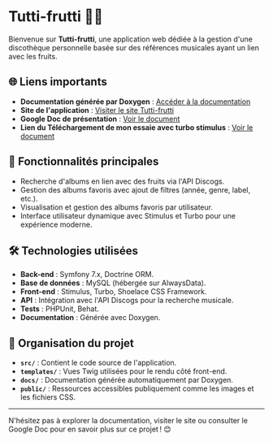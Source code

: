 # Tutti-frutti 🎵🍓

Bienvenue sur **Tutti-frutti**, une application web dédiée à la gestion d'une discothèque personnelle basée sur des références musicales ayant un lien avec les fruits. 

## 🌐 Liens importants

- **Documentation générée par Doxygen** : [Accéder à la documentation](https://maxctn.github.io/Tutti-frutti/html/index.html)
- **Site de l'application** : [Visiter le site Tutti-frutti](https://tutti-frutti.alwaysdata.net/)
- **Google Doc de présentation** : [Voir le document](https://docs.google.com/document/d/17o6K_-SxA7zYoV1XBzsaOudstsvKMiuFAszArBmOIz4/edit?usp=sharing)
- **Lien du Téléchargement de mon essaie avec turbo stimulus** : [Voir le document](https://fromsmash.com/ttfr2-turbo)
  
## 🚀 Fonctionnalités principales

- Recherche d'albums en lien avec des fruits via l'API Discogs.
- Gestion des albums favoris avec ajout de filtres (année, genre, label, etc.).
- Visualisation et gestion des albums favoris par utilisateur.
- Interface utilisateur dynamique avec Stimulus et Turbo pour une expérience moderne.

## 🛠️ Technologies utilisées

- **Back-end** : Symfony 7.x, Doctrine ORM.
- **Base de données** : MySQL (hébergée sur AlwaysData).
- **Front-end** : Stimulus, Turbo, Shoelace CSS Framework.
- **API** : Intégration avec l'API Discogs pour la recherche musicale.
- **Tests** : PHPUnit, Behat.
- **Documentation** : Générée avec Doxygen.

## 📂 Organisation du projet

- **`src/`** : Contient le code source de l'application.
- **`templates/`** : Vues Twig utilisées pour le rendu côté front-end.
- **`docs/`** : Documentation générée automatiquement par Doxygen.
- **`public/`** : Ressources accessibles publiquement comme les images et les fichiers CSS.

---

N'hésitez pas à explorer la documentation, visiter le site ou consulter le Google Doc pour en savoir plus sur ce projet ! 😊
